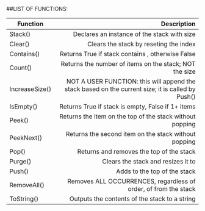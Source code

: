 ##LIST OF FUNCTIONS:

| Function            | Description                                                                                       |
| ------------------- |--------------------------------------------------------------------------------------------------:|
| Stack(<int>)        | Declares an instance of the stack with size <int>                                                 |
| Clear()             | Clears the stack by reseting the index                                                            |
| Contains(<object>)  | Returns True if stack contains <object>, otherwise False                                          |
| Count()             | Returns the number of items on the stack; NOT the size                                            |
| IncreaseSize()      | NOT A USER FUNCTION: this will append the stack based on the current size; it is called by Push() |
| IsEmpty()           | Returns True if stack is empty, False if 1+ items                                                 |
| Peek()              | Returns the item on the top of the stack without popping                                          |
| PeekNext()          | Returns the second item on the stack without popping                                              |
| Pop()               | Returns and removes the top of the stack                                                          |
| Purge(<int>)        | Clears the stack and resizes it to <int>                                                          |
| Push(<object>)      | Adds <object> to the top of the stack                                                             |
| RemoveAll(<object>) | Removes ALL OCCURRENCES, regardless of order, of <object> from the stack                          |
| ToString()          | Outputs the contents of the stack to a string                                                     |
